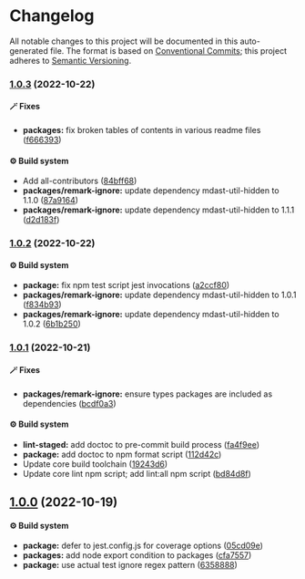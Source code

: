 # Changelog

All notable changes to this project will be documented in this auto-generated
file. The format is based on [Conventional Commits][1]; this project adheres to
[Semantic Versioning][2].

### [1.0.3][3] (2022-10-22)

#### 🪄 Fixes

- **packages:** fix broken tables of contents in various readme files
  ([f666393][4])

#### ⚙️ Build system

- Add all-contributors ([84bff68][5])
- **packages/remark-ignore:** update dependency mdast-util-hidden to 1.1.0
  ([87a9164][6])
- **packages/remark-ignore:** update dependency mdast-util-hidden to 1.1.1
  ([d2d183f][7])

### [1.0.2][8] (2022-10-22)

#### ⚙️ Build system

- **package:** fix npm test script jest invocations ([a2ccf80][9])
- **packages/remark-ignore:** update dependency mdast-util-hidden to 1.0.1
  ([f834b93][10])
- **packages/remark-ignore:** update dependency mdast-util-hidden to 1.0.2
  ([6b1b250][11])

### [1.0.1][12] (2022-10-21)

#### 🪄 Fixes

- **packages/remark-ignore:** ensure types packages are included as dependencies
  ([bcdf0a3][13])

#### ⚙️ Build system

- **lint-staged:** add doctoc to pre-commit build process ([fa4f9ee][14])
- **package:** add doctoc to npm format script ([112d42c][15])
- Update core build toolchain ([19243d6][16])
- Update core lint npm script; add lint:all npm script ([bd84d8f][17])

## [1.0.0][18] (2022-10-19)

#### ⚙️ Build system

- **package:** defer to jest.config.js for coverage options ([05cd09e][19])
- **packages:** add node export condition to packages ([cfa7557][20])
- **package:** use actual test ignore regex pattern ([6358888][21])

[1]: https://conventionalcommits.org
[2]: https://semver.org
[3]:
  https://github.com/Xunnamius/unified-utils/compare/remark-ignore@1.0.2...remark-ignore@1.0.3
[4]:
  https://github.com/Xunnamius/unified-utils/commit/f6663933fe4a7d577956527efe752e18607262ba
[5]:
  https://github.com/Xunnamius/unified-utils/commit/84bff68339c7a742c104c0f2545fe62b28c8b473
[6]:
  https://github.com/Xunnamius/unified-utils/commit/87a9164d59b636246771bfa76bd687487b0758dc
[7]:
  https://github.com/Xunnamius/unified-utils/commit/d2d183fd804c45e8a43044f8b080ea2487916317
[8]:
  https://github.com/Xunnamius/unified-utils/compare/remark-ignore@1.0.1...remark-ignore@1.0.2
[9]:
  https://github.com/Xunnamius/unified-utils/commit/a2ccf801276c84e54d3fc1afaad574f78408d86f
[10]:
  https://github.com/Xunnamius/unified-utils/commit/f834b93df1a103f1bbb28c67de9bb390c2d46fe0
[11]:
  https://github.com/Xunnamius/unified-utils/commit/6b1b250ee95563cd9e2e67f452ec1f2624f87ad1
[12]:
  https://github.com/Xunnamius/unified-utils/compare/remark-ignore@1.0.0...remark-ignore@1.0.1
[13]:
  https://github.com/Xunnamius/unified-utils/commit/bcdf0a3028c1bf1db1cf3f470dda01a362ccae0b
[14]:
  https://github.com/Xunnamius/unified-utils/commit/fa4f9ee3f9cd922875cf077f6d8b74105f0ba55e
[15]:
  https://github.com/Xunnamius/unified-utils/commit/112d42c6999f758ff618f4e116eb7cf38c09f77c
[16]:
  https://github.com/Xunnamius/unified-utils/commit/19243d623ba14cfd629c5e4632e6a75de508592b
[17]:
  https://github.com/Xunnamius/unified-utils/commit/bd84d8fc1fb5c4d1828a16a47214a6730f34899a
[18]:
  https://github.com/Xunnamius/unified-utils/compare/05cd09e0cf13f18fa56f6156516bcf546b1238e6...remark-ignore@1.0.0
[19]:
  https://github.com/Xunnamius/unified-utils/commit/05cd09e0cf13f18fa56f6156516bcf546b1238e6
[20]:
  https://github.com/Xunnamius/unified-utils/commit/cfa755794380abeda2748bb0a86f99b0bb136198
[21]:
  https://github.com/Xunnamius/unified-utils/commit/63588887a7377f3ee7488b19c87f1f2bf1faa811
